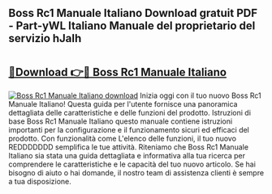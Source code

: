 ## Boss Rc1 Manuale Italiano Download gratuit PDF - Part-yWL Italiano Manuale del proprietario del servizio hJaIh

# <h2><a href="http://dfaylpp.blite.top/?on=Boss+Rc1+Manuale+Italiano">🔗Download 👉🔴 Boss Rc1 Manuale Italiano</a></h2>

[![Boss Rc1 Manuale Italiano download](https://i.imgur.com/lujVjoI.png)](http://dfaylpp.blite.top/?on=Boss+Rc1+Manuale+Italiano)
Inizia oggi con il tuo nuovo Boss Rc1 Manuale Italiano! Questa guida per l'utente fornisce una panoramica dettagliata delle caratteristiche e delle funzioni del prodotto. Istruzioni di base Boss Rc1 Manuale Italiano questo manuale contiene istruzioni importanti per la configurazione e il funzionamento sicuri ed efficaci del prodotto. Con funzionalità come L'elenco delle funzioni, il tuo nuovo REDDDDDDD semplifica le tue attività. Riteniamo che Boss Rc1 Manuale Italiano sia stata una guida dettagliata e informativa alla tua ricerca per comprendere le caratteristiche e le capacità del tuo nuovo articolo. Se hai bisogno di aiuto o hai domande, il nostro team di assistenza clienti è sempre a tua disposizione.
